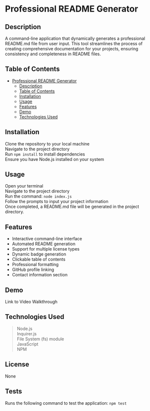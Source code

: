 # Professional README Generator

## Description

A command-line application that dynamically generates a professional README.md file from user input. This tool streamlines the process of creating comprehensive documentation for your projects, ensuring consistency and completeness in README files.

## Table of Contents

- [Professional README Generator](#professional-readme-generator)
  - [Description](#description)
  - [Table of Contents](#table-of-contents)
  - [Installation](#installation)
  - [Usage](#usage)
  - [Features](#features)
  - [Demo](#demo)
  - [Technologies Used](#technologies-used)

## Installation

Clone the repository to your local machine </br>
Navigate to the project directory </br>
Run ``npm install`` to install dependencies </br>
Ensure you have Node.js installed on your system

## Usage

Open your terminal </br>
Navigate to the project directory </br>
Run the command: ``node index.js`` </br>
Follow the prompts to input your project information </br>
Once completed, a README.md file will be generated in the project  directory.

## Features

- Interactive command-line interface
- Automated README generation
- Support for multiple license types
- Dynamic badge generation
- Clickable table of contents
- Professional formatting
- GitHub profile linking
- Contact information section

## Demo

Link to Video Walkthrough

## Technologies Used

> Node.js </br>
> Inquirer.js </br>
> File System (fs) module </br>
> JavaScript </br>
> NPM

## License

None

## Tests

Runs the following command to test the application:
``npm test``
